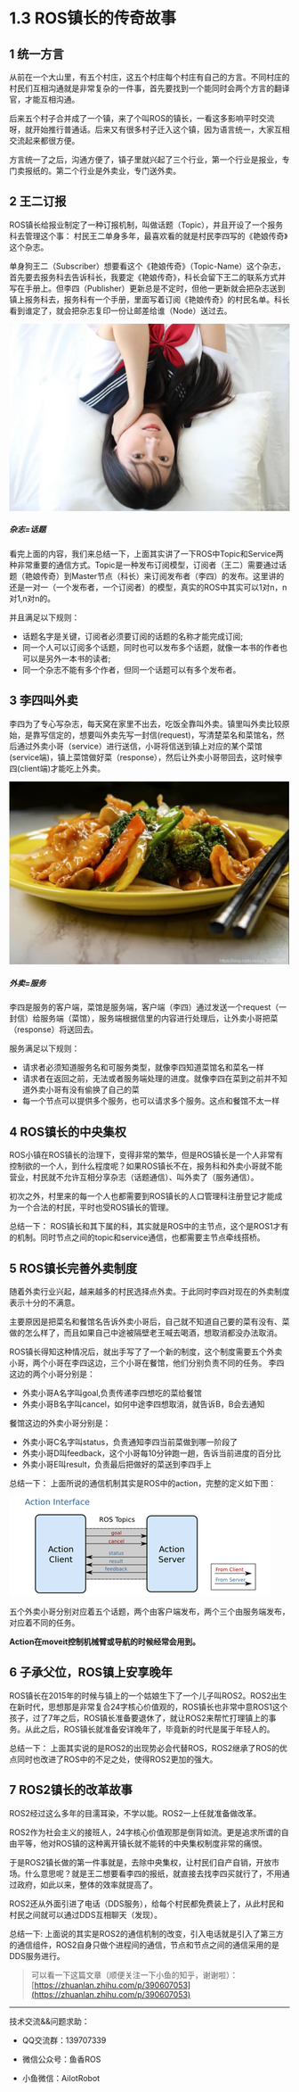 # 1.3 ROS镇长的传奇故事

## 1 统一方言

从前在一个大山里，有五个村庄，这五个村庄每个村庄有自己的方言。不同村庄的村民们互相沟通就是非常复杂的一件事，首先要找到一个能同时会两个方言的翻译官，才能互相沟通。

后来五个村子合并成了一个镇，来了个叫ROS的镇长，一看这多影响平时交流呀，就开始推行普通话。后来又有很多村子迁入这个镇，因为语言统一，大家互相交流起来都很方便。

方言统一了之后，沟通方便了，镇子里就兴起了三个行业，第一个行业是报业，专门卖报纸的。第二个行业是外卖业，专门送外卖。

## 2 王二订报

ROS镇长给报业制定了一种订报机制，叫做话题（Topic），并且开设了一个报务科去管理这个事：
村民王二单身多年，最喜欢看的就是村民李四写的《艳娘传奇》这个杂志。

单身狗王二（Subscriber）想要看这个《艳娘传奇》（Topic-Name）这个杂志，首先要去报务科去告诉科长，我要定《艳娘传奇》，科长会留下王二的联系方式并写在手册上。但李四（Publisher）更新总是不定时，但他一更新就会把杂志送到镇上报务科去，报务科有一个手册，里面写着订阅《艳娘传奇》的村民名单。科长看到谁定了，就会把杂志复印一份让邮差给谁（Node）送过去。

![image-20210717153837468](1.3课外阅读_ROS镇长与艳娘传奇/imgs/image-20210717153837468.png)


##### 杂志=话题

看完上面的内容，我们来总结一下，上面其实讲了一下ROS中Topic和Service两种非常重要的通信方式。Topic是一种发布订阅模型，订阅者（王二）需要通过话题（艳娘传奇）到Master节点（科长）来订阅发布者（李四）的发布。这里讲的还是一对一（一个发布者，一个订阅者）的模型，真实的ROS中其实可以1对n，n对1,n对n的。

并且满足以下规则：

- 话题名字是关键，订阅者必须要订阅的话题的名称才能完成订阅;
- 同一个人可以订阅多个话题，同时也可以发布多个话题，就像一本书的作者也可以是另外一本书的读者;
- 同一个杂志不能有多个作者，但同一个话题可以有多个发布者。


## 3 李四叫外卖

李四为了专心写杂志，每天窝在家里不出去，吃饭全靠叫外卖。镇里叫外卖比较原始，是靠写信定的，想要叫外卖先写一封信(request)，写清楚菜名和菜馆名，然后通过外卖小哥（service）进行送信，小哥将信送到镇上对应的某个菜馆(service端)，镇上菜馆做好菜（response），然后让外卖小哥带回去，这时候李四(client端)才能吃上外卖。

![image-20210717153854839](1.3课外阅读_ROS镇长与艳娘传奇/imgs/image-20210717153854839.png)


##### 外卖=服务

李四是服务的客户端，菜馆是服务端，客户端（李四）通过发送一个request（一封信）给服务端（菜馆），服务端根据信里的内容进行处理后，让外卖小哥把菜（response）将送回去。

服务满足以下规则：

- 请求者必须知道服务名和可服务类型，就像李四知道菜馆名和菜名一样
- 请求者在返回之前，无法或者服务端处理的进度。就像李四在菜到之前并不知道外卖小哥有没有偷换了自己的菜
- 每一个节点可以提供多个服务，也可以请求多个服务。这点和餐馆不太一样


## 4 ROS镇长的中央集权

ROS小镇在ROS镇长的治理下，变得非常的繁华，但是ROS镇长是一个人非常有控制欲的一个人，到什么程度呢？如果ROS镇长不在，报务科和外卖小哥就不能营业，村民就不允许互相分享杂志（话题通信）、叫外卖了（服务通信）。

初次之外，村里来的每一个人也都需要到ROS镇长的人口管理科注册登记才能成为一个合法的村民，平时也受ROS镇长的管理。

总结一下：
ROS镇长和其下属的科，其实就是ROS中的主节点，这个是ROS1才有的机制。同时节点之间的topic和service通信，也都需要主节点牵线搭桥。



## 5 ROS镇长完善外卖制度

随着外卖行业兴起，越来越多的村民选择点外卖。于此同时李四对现在的外卖制度表示十分的不满意。

主要原因是把菜名和餐馆名告诉外卖小哥后，自己就不知道自己要的菜有没有、菜做的怎么样了，而且如果自己中途被隔壁老王喊去喝酒，想取消都没办法取消。

ROS镇长得知这种情况后，就出手写了了一个新的制度，这个制度需要五个外卖小哥，两个小哥在李四这边，三个小哥在餐馆，他们分别负责不同的任务。
李四这边的两个小哥分别是：
- 外卖小哥A名字叫goal,负责传递李四想吃的菜给餐馆
- 外卖小哥B名字叫cancel，如何中途李四想取消，就告诉B，B会去通知

餐馆这边的外卖小哥分别是：
- 外卖小哥C名字叫status，负责通知李四当前菜做到哪一阶段了
- 外卖小哥D叫feedback，这个小哥每10分钟跑一趟，告诉当前进度的百分比
- 外卖小哥E叫result，负责最后把做好的菜送到李四手上

总结一下：
上面所说的通信机制其实是ROS中的action，完整的定义如下图：

![image-20210719035457656](1.3课外阅读_ROS镇长与艳娘传奇/imgs/image-20210719035457657)

五个外卖小哥分别对应着五个话题，两个由客户端发布，两个三个由服务端发布，对应着不同的任务。

**Action在moveit控制机械臂或导航的时候经常会用到。**



## 6 子承父位，ROS镇上安享晚年

ROS镇长在2015年的时候与镇上的一个姑娘生下了一个儿子叫ROS2。ROS2出生在新时代，思想那是非常复合24字核心价值观的，ROS镇长也非常中意ROS1这个孩子，过了7年之后，ROS镇长准备要退休了，就让ROS2来帮忙打理镇上的事务。从此之后，ROS镇长就准备安详晚年了，毕竟新的时代是属于年轻人的。


总结一下：
上面其实说的是ROS2的出现势必会代替ROS，ROS2继承了ROS的优点同时也改进了ROS中的不足之处，使得ROS2更加的强大。


## 7 ROS2镇长的改革故事

ROS2经过这么多年的目濡耳染，不学以能。ROS2一上任就准备做改革。

ROS2作为社会主义的接班人，24字核心价值观那是倒背如流。更是追求所谓的自由平等，他对ROS镇的这种离开镇长就不能转的中央集权制度非常的痛恨。

于是ROS2镇长做的第一件事就是，去除中央集权，让村民们自产自销，开放市场。什么意思呢？就是王二想要看李四的报纸，就直接去找李四买就行了，不用通过政府，如此以来，整体的效率就提高了。

ROS2还从外面引进了电话（DDS服务），给每个村民都免费装上了，从此村民和村民之间就可以通过DDS互相聊天（发现）。

总结一下:
上面说的其实是ROS2的通信机制的改变，引入电话就是引入了第三方的通信组件，ROS2自身只做个进程间的通信，节点和节点之间的通信采用的是DDS服务进行。

> 可以看一下这篇文章（顺便关注一下小鱼的知乎，谢谢啦）：[https://zhuanlan.zhihu.com/p/390607053](https://zhuanlan.zhihu.com/p/390607053)


------

技术交流&&问题求助：

- QQ交流群：139707339

- 微信公众号：鱼香ROS

- 小鱼微信：AiIotRobot
